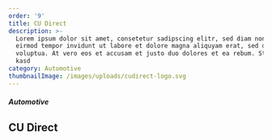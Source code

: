 ```yaml
---
order: '9'
title: CU Direct
description: >-
  Lorem ipsum dolor sit amet, consetetur sadipscing elitr, sed diam nonumy
  eirmod tempor invidunt ut labore et dolore magna aliquyam erat, sed diam
  voluptua. At vero eos et accusam et justo duo dolores et ea rebum. Stet clita
  kasd
category: Automotive
thumbnailImage: /images/uploads/cudirect-logo.svg
---
```

##### Automotive 
## CU Direct
